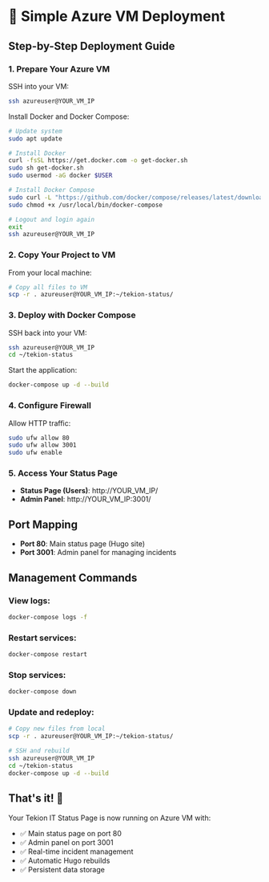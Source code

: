 # 🚀 Simple Azure VM Deployment

## Step-by-Step Deployment Guide

### 1. Prepare Your Azure VM

SSH into your VM:
```bash
ssh azureuser@YOUR_VM_IP
```

Install Docker and Docker Compose:
```bash
# Update system
sudo apt update

# Install Docker
curl -fsSL https://get.docker.com -o get-docker.sh
sudo sh get-docker.sh
sudo usermod -aG docker $USER

# Install Docker Compose
sudo curl -L "https://github.com/docker/compose/releases/latest/download/docker-compose-$(uname -s)-$(uname -m)" -o /usr/local/bin/docker-compose
sudo chmod +x /usr/local/bin/docker-compose

# Logout and login again
exit
ssh azureuser@YOUR_VM_IP
```

### 2. Copy Your Project to VM

From your local machine:
```bash
# Copy all files to VM
scp -r . azureuser@YOUR_VM_IP:~/tekion-status/
```

### 3. Deploy with Docker Compose

SSH back into your VM:
```bash
ssh azureuser@YOUR_VM_IP
cd ~/tekion-status
```

Start the application:
```bash
docker-compose up -d --build
```

### 4. Configure Firewall

Allow HTTP traffic:
```bash
sudo ufw allow 80
sudo ufw allow 3001
sudo ufw enable
```

### 5. Access Your Status Page

- **Status Page (Users)**: http://YOUR_VM_IP/
- **Admin Panel**: http://YOUR_VM_IP:3001/

## Port Mapping

- **Port 80**: Main status page (Hugo site)
- **Port 3001**: Admin panel for managing incidents

## Management Commands

### View logs:
```bash
docker-compose logs -f
```

### Restart services:
```bash
docker-compose restart
```

### Stop services:
```bash
docker-compose down
```

### Update and redeploy:
```bash
# Copy new files from local
scp -r . azureuser@YOUR_VM_IP:~/tekion-status/

# SSH and rebuild
ssh azureuser@YOUR_VM_IP
cd ~/tekion-status
docker-compose up -d --build
```

## That's it! 🎉

Your Tekion IT Status Page is now running on Azure VM with:
- ✅ Main status page on port 80
- ✅ Admin panel on port 3001  
- ✅ Real-time incident management
- ✅ Automatic Hugo rebuilds
- ✅ Persistent data storage
